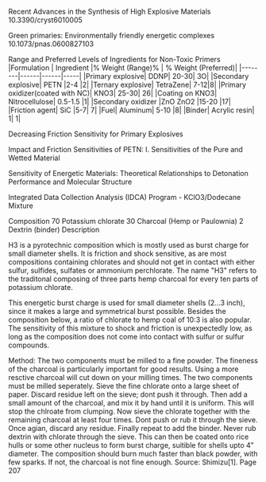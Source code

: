 Recent Advances in the Synthesis of High Explosive Materials 10.3390/cryst6010005
 
Green primaries: Environmentally friendly energetic complexes   10.1073/pnas.0600827103


Range and Preferred Levels of Ingredients for Non-Toxic Primers
|Formulation | Ingredient  |% Weight  (Range)%  | % Weight (Preferred)| 
|--------|------|------|-----|
|Primary explosive| DDNP| 20-30| 3O|
|Secondary explosive| PETN |2-4 |2|
|Ternary explosive| TetraZene| 7-12|8|
|Primary oxidizer(coated with NC)| KNO3| 25-30| 26|
|Coating on KNO3| Nitrocellulose| 0.5-1.5 |1|
|Secondary oxidizer |ZnO ZnO2 |15-20 |17|
|Friction agent| SiC |5-7| 7|
|Fuel| Aluminum| 5-10 |8|
|Binder| Acrylic resin| 1| 1|

 Decreasing Friction Sensitivity for Primary Explosives
 
 Impact and Friction Sensitivities of PETN: I. Sensitivities of the Pure and Wetted Material
 
 Sensitivity of Energetic Materials: Theoretical Relationships to Detonation Performance and Molecular Structure
 
Integrated Data Collection Analysis (IDCA) Program - KClO3/Dodecane Mixture



Composition
70
Potassium chlorate
30
Charcoal (Hemp or Paulownia)
2
Dextrin (binder)
Description

H3 is a pyrotechnic composition which is mostly used as burst charge for small diameter shells. It is friction and shock sensitive, as are most compositions containing chlorates and should not get in contact with either sulfur, sulfides, sulfates or ammonium perchlorate. The name "H3" refers to the traditonal composing of three parts hemp charcoal for every ten parts of potassium chlorate.

This energetic burst charge is used for small diameter shells (2...3 inch), since it makes a large and symmetrical burst possible. Besides the composition below, a ratio of chlorate to hemp coal of 10:3 is also popular. The sensitivity of this mixture to shock and friction is unexpectedly low, as long as the composition does not come into contact with sulfur or sulfur compounds.

 

Method: The two components must be milled to a fine powder. The fineness of the charcoal is particularly important for good results. Using a more resctive charcoal will cut down on your milling times. The two components must be milled seperately. Sieve the fine chlorate onto a large sheet of paper. Discard residue left on the sieve; dont push it through. Then add a small amount of the charcoal, and mix it by hand until it is uniform. This will stop the chlroate from clumping. Now sieve the chlorate together with the remaining charcoal at least four times. Dont push or rub it through the sieve. Once agian, discard any residue. Finally repeat to add the binder. Never rub dextrin with chlorate through the sieve. This can then be coated onto rice hulls or some other nucleus to form burst charge, suitible for shells upto 4" diameter. The composition should burn much faster than black powder, with few sparks. If not, the charcoal is not fine enough.
Source: 
Shimizu[1]. Page 207
